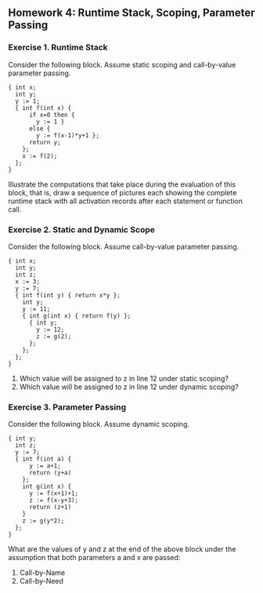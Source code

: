 ## Homework 4: Runtime Stack, Scoping, Parameter Passing

### Exercise 1. Runtime Stack
Consider the following block. Assume static scoping and call-by-value parameter
passing.
```
{ int x;
  int y;
  y := 1;
  { int f(int x) {
      if x=0 then {
        y := 1 }
      else {
        y := f(x-1)*y+1 };
      return y;
    };
    x := f(2);
  };  
}
```
Illustrate the computations that take place during the evaluation of this block,
that is, draw a sequence of pictures each showing the complete runtime stack
with all activation records after each statement or function call.

### Exercise 2. Static and Dynamic Scope
Consider the following block. Assume call-by-value parameter passing.
```
{ int x;
  int y;
  int z;
  x := 3;
  y := 7;
  { int f(int y) { return x*y };
    int y;
    y := 11;
    { int g(int x) { return f(y) };
      { int y;
        y := 12;
        z := g(2);
      };
    };
  };
}
```
1. Which value will be assigned to z in line 12 under static scoping?
2. Which value will be assigned to z in line 12 under dynamic scoping?

### Exercise 3. Parameter Passing
Consider the following block. Assume dynamic scoping.
```
{ int y;
  int z;
  y := 7;
  { int f(int a) {
      y := a+1;
      return (y+a)
    };
    int g(int x) {
      y := f(x+1)+1;
      z := f(x-y+3);
      return (z+1)
    }
    z := g(y*2);
  };
}
```
What are the values of y and z at the end of the above block under the
assumption that both parameters a and x are passed:
1. Call-by-Name
2. Call-by-Need
